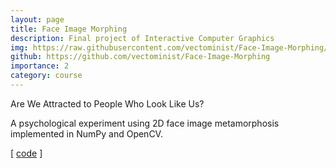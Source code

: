 ```yaml
---
layout: page
title: Face Image Morphing
description: Final project of Interactive Computer Graphics
img: https://raw.githubusercontent.com/vectominist/Face-Image-Morphing/master/example/sample_multi.gif
github: https://github.com/vectominist/Face-Image-Morphing
importance: 2
category: course
---
```


Are We Attracted to People Who Look Like Us?

A psychological experiment using 2D face image metamorphosis implemented in NumPy and OpenCV.

[ <a href="https://github.com/vectominist/Face-Image-Morphing" target="_blank" rel="noopener">code</a> ]
